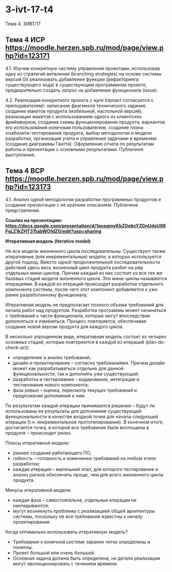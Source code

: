 # 3-ivt-17-t4
Тема 4. 3ИВТ/17

## Тема 4 ИСР https://moodle.herzen.spb.ru/mod/page/view.php?id=123171

4.1. Изучив конкретную систему управления проектами, использовав одну из стратегий ветвления (branching strategies) на основе системы версий Git реализовать добавление функции (рефакторинга существующего кода) в существующем программном проекте, предварительно создать запрос на добавление функционала (issue). 

4.2. Реализация конкретного проекта с нуля (проект согласуется с преподавателем): написание фрагмента технического задания, создание макетов продукта (мобильной, настольной версий), реализация макетов с использованием одного из клиентских фреймворков, создание схемы функционирования продукта, вариантов его использования конечным пользователем, создание плана юзабилити-тестирования продукта, выбор методологии и модели разработки, организация учета и управления задачами и временем (создание диаграммы Гантта). Оформление отчета по результатам работы и презентации с основными результатами. Публичное выступление.

## Тема 4 ВСР https://moodle.herzen.spb.ru/mod/page/view.php?id=123173


4.1. Анализ одной методологии разработки программных продуктов и создание презентации с её кратким описанием. Публичное представление. 

**Ссылка на презентацию: https://docs.google.com/presentation/d/1qosgmyKbZOebcYZGnUdsU98FsLZ1kZHT3TtabWOfdZ0/edit?usp=sharing** 

**Итеративная модель (Iterative model)**

Не все модели жизненного цикла последовательны. Существуют также итеративные (или инкрементальные) модели, в которых используется другой подход. Вместо одной продолжительной последовательности действий здесь весь жизненный цикл продукта разбит на ряд отдельных мини-циклов. Причем каждый из них состоит из все тех же базовых стадий модели жизненного цикла. Эти мини-циклы называются итерациями. В каждой из итераций происходит разработка отдельного компонента системы, после чего этот компонент добавляется к уже ранее разработанному функционалу.

Итеративная модель не предполагает полного объема требований для начала работ над продуктом. Разработка программы может начинаться с требований к части функционала, которые могут впоследствии дополняться и изменяться.  Процесс повторяется, обеспечивая создание новой версии продукта для каждого цикла.

В несколько упрощенном виде, итеративная модель состоит из четырех основных стадий, которые повторяются в каждой из итераций (plan-do-check-act):
* определение и анализ требований;
* дизайн и проектирование – согласно требованиями. Причем дизайн может как разрабатываться отдельно для данной функциональности, так и дополнять уже существующий;
* разработка и тестирование – кодирование, интеграция и тестирование нового компонента;
* фаза ревью – оценка, пересмотр текущих требований и предложения дополнений к ним.

По результатам каждой итерации принимается решение – будут ли использованы ее результаты для дополнения существующей функциональности в качестве входной точки для начала следующей итерации (т.н. инкрементальное прототипирование). В конечном итоге, достигается точка, в которой все требования были воплощены в продукте – происходит релиз.

Плюсы итеративной модели:

+ раннее создание работающего ПО;
+ гибкость – готовность к изменению требований на любом этапе разработки;
+ каждая итерация – маленький этап, для которого тестирование и анализ рисков обеспечить проще, чем для всего жизненного цикла продукта.

Минусы итеративной модели:

+ каждая фаза – самостоятельна, отдельные итерации не накладываются;
+ могут возникнуть проблемы с реализацией общей архитектуры системы, поскольку не все требования известны к началу проектирования.

Когда оптимально использовать итеративную модель?

* Требования к конечной системе заранее четко определены и понятны.
* Проект большой или очень большой.
* Основная задача должна быть определена, но детали реализации могут эволюционировать с течением времени.
